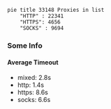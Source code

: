 
```mermaid
pie title 33148 Proxies in list
    "HTTP" : 22341
    "HTTPS": 4656
    "SOCKS" : 9694
```

### Some Info
#### Average Timeout

- mixed: 2.8s
- http: 1.4s
- https: 8.6s
- socks: 6.6s